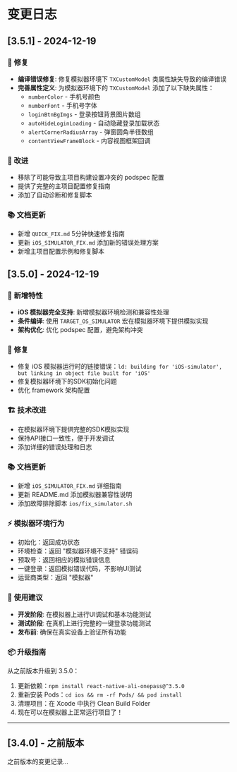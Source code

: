 # 变更日志

## [3.5.1] - 2024-12-19

### 🔧 修复
- **编译错误修复**: 修复模拟器环境下 `TXCustomModel` 类属性缺失导致的编译错误
- **完善属性定义**: 为模拟器环境下的 `TXCustomModel` 添加了以下缺失属性：
  - `numberColor` - 手机号颜色
  - `numberFont` - 手机号字体
  - `loginBtnBgImgs` - 登录按钮背景图片数组
  - `autoHideLoginLoading` - 自动隐藏登录加载状态
  - `alertCornerRadiusArray` - 弹窗圆角半径数组
  - `contentViewFrameBlock` - 内容视图框架回调

### 🚀 改进
- 移除了可能导致主项目构建设置冲突的 podspec 配置
- 提供了完整的主项目配置修复指南
- 添加了自动诊断和修复脚本

### 📚 文档更新
- 新增 `QUICK_FIX.md` 5分钟快速修复指南
- 更新 `iOS_SIMULATOR_FIX.md` 添加新的错误处理方案
- 新增主项目配置示例和修复脚本

## [3.5.0] - 2024-12-19

### 🎉 新增特性
- **iOS 模拟器完全支持**: 新增模拟器环境检测和兼容性处理
- **条件编译**: 使用 `TARGET_OS_SIMULATOR` 宏在模拟器环境下提供模拟实现
- **架构优化**: 优化 podspec 配置，避免架构冲突

### 🔧 修复
- 修复 iOS 模拟器运行时的链接错误：`ld: building for 'iOS-simulator', but linking in object file built for 'iOS'`
- 修复模拟器环境下的SDK初始化问题
- 优化 framework 架构配置

### 🏗️ 技术改进
- 在模拟器环境下提供完整的SDK模拟实现
- 保持API接口一致性，便于开发调试
- 添加详细的错误处理和日志

### 📚 文档更新
- 新增 `iOS_SIMULATOR_FIX.md` 详细指南
- 更新 README.md 添加模拟器兼容性说明
- 添加故障排除脚本 `ios/fix_simulator.sh`

### ⚡ 模拟器环境行为
- 初始化：返回成功状态
- 环境检查：返回 "模拟器环境不支持" 错误码
- 预取号：返回相应的模拟错误信息
- 一键登录：返回模拟错误代码，不影响UI测试
- 运营商类型：返回 "模拟器"

### 🚀 使用建议
- **开发阶段**: 在模拟器上进行UI调试和基本功能测试
- **测试阶段**: 在真机上进行完整的一键登录功能测试
- **发布前**: 确保在真实设备上验证所有功能

### 📦 升级指南
从之前版本升级到 3.5.0：

1. 更新依赖：`npm install react-native-ali-onepass@^3.5.0`
2. 重新安装 Pods：`cd ios && rm -rf Pods/ && pod install`
3. 清理项目：在 Xcode 中执行 Clean Build Folder
4. 现在可以在模拟器上正常运行项目了！

---

## [3.4.0] - 之前版本

之前版本的变更记录...
